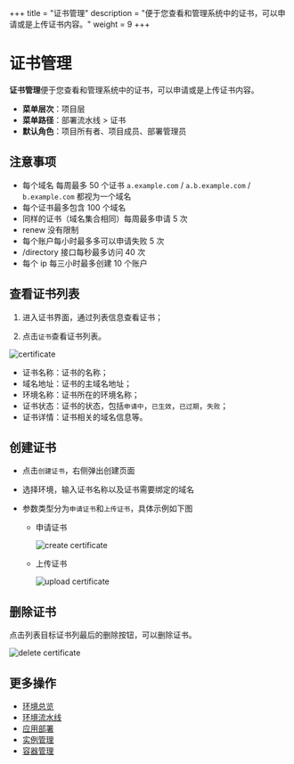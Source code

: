 +++
title = "证书管理"
description = "便于您查看和管理系统中的证书，可以申请或是上传证书内容。"
weight = 9
+++


# 证书管理

**证书管理**便于您查看和管理系统中的证书，可以申请或是上传证书内容。

  - **菜单层次**：项目层
  - **菜单路径**：部署流水线 > 证书
  - **默认角色**：项目所有者、项目成员、部署管理员
  
## 注意事项
   
- 每个域名 每周最多 50 个证书  `a.example.com` / `a.b.example.com` / `b.example.com` 都视为一个域名
- 每个证书最多包含 100 个域名 
- 同样的证书（域名集合相同）每周最多申请 5 次 
- renew 没有限制
- 每个账户每小时最多多可以申请失败 5 次
- /directory 接口每秒最多访问 40 次
- 每个 ip 每三小时最多创建 10 个账户

## 查看证书列表

1. 进入证书界面，通过列表信息查看证书；

1. 点击`证书`查看证书列表。

![certificate](/docs/user-guide/deployment-pipeline/image/certificate.png) 

- 证书名称：证书的名称；
- 域名地址：证书的主域名地址；
- 环境名称：证书所在的环境名称；
- 证书状态：证书的状态，包括`申请中`，`已生效`，`已过期`，`失败`；
- 证书详情：证书相关的域名信息等。
 
## 创建证书

- 点击`创建证书`，右侧弹出创建页面

- 选择环境，输入证书名称以及证书需要绑定的域名

- 参数类型分为`申请证书`和`上传证书`，具体示例如下图
    
    - 申请证书
    
        ![create certificate](/docs/user-guide/deployment-pipeline/image/create_certificate.png) 
        
    - 上传证书
    
        ![upload certificate](/docs/user-guide/deployment-pipeline/image/upload_certificate.png) 
        
## 删除证书

点击列表目标证书列最后的删除按钮，可以删除证书。

![delete certificate](/docs/user-guide/deployment-pipeline/image/delete_certificate.png) 

## 更多操作
- [环境总览](../environments-overview)
- [环境流水线](../environment-pipeline)
- [应用部署](../application-deployment)
- [实例管理](../instance)
- [容器管理](../container)